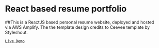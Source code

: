 # React based resume portfolio
##This is a ReactJS based personal resume website, deployed and hosted via AWS Amplify. The the template design credits to Ceevee template by Styleshout. 

[`Live Demo`](https://zeyu-liu.com)

